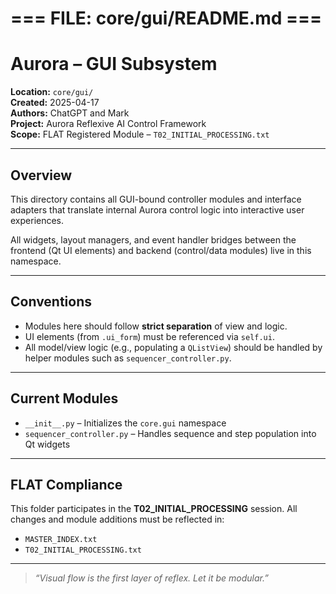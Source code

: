 #   === FILE: core/gui/README.md ===

# Aurora – GUI Subsystem

**Location:** `core/gui/`  
**Created:** 2025-04-17  
**Authors:** ChatGPT and Mark  
**Project:** Aurora Reflexive AI Control Framework  
**Scope:** FLAT Registered Module – `T02_INITIAL_PROCESSING.txt`

---

## Overview

This directory contains all GUI-bound controller modules and interface adapters
that translate internal Aurora control logic into interactive user experiences.

All widgets, layout managers, and event handler bridges between the frontend
(Qt UI elements) and backend (control/data modules) live in this namespace.

---

## Conventions

- Modules here should follow **strict separation** of view and logic.
- UI elements (from `.ui_form`) must be referenced via `self.ui`.
- All model/view logic (e.g., populating a `QListView`) should be handled by helper modules such as `sequencer_controller.py`.

---

## Current Modules

- `__init__.py` – Initializes the `core.gui` namespace
- `sequencer_controller.py` – Handles sequence and step population into Qt widgets

---

## FLAT Compliance

This folder participates in the **T02_INITIAL_PROCESSING** session.
All changes and module additions must be reflected in:
- `MASTER_INDEX.txt`
- `T02_INITIAL_PROCESSING.txt`

---

> _“Visual flow is the first layer of reflex. Let it be modular.”_  
